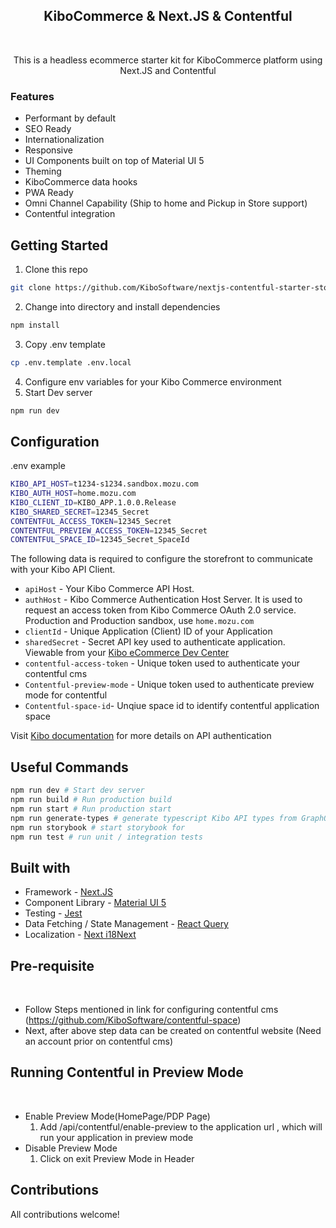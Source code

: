 <h2 align="center">KiboCommerce & Next.JS & Contentful</h2>
​
<p align="center">
This is a headless ecommerce starter kit for KiboCommerce platform using Next.JS and Contentful
</p>

### Features

- Performant by default
- SEO Ready
- Internationalization
- Responsive
- UI Components built on top of Material UI 5
- Theming
- KiboCommerce data hooks
- PWA Ready
- Omni Channel Capability (Ship to home and Pickup in Store support)
- Contentful integration

## Getting Started

1. Clone this repo

```bash
git clone https://github.com/KiboSoftware/nextjs-contentful-starter-storefront.git
```

2. Change into directory and install dependencies

```bash
npm install
```

3. Copy .env template

```bash
cp .env.template .env.local
```

4. Configure env variables for your Kibo Commerce environment
5. Start Dev server

```bash
npm run dev
```

## Configuration

.env example

```bash
KIBO_API_HOST=t1234-s1234.sandbox.mozu.com
KIBO_AUTH_HOST=home.mozu.com
KIBO_CLIENT_ID=KIBO_APP.1.0.0.Release
KIBO_SHARED_SECRET=12345_Secret
CONTENTFUL_ACCESS_TOKEN=12345_Secret
CONTENTFUL_PREVIEW_ACCESS_TOKEN=12345_Secret
CONTENTFUL_SPACE_ID=12345_Secret_SpaceId
```

The following data is required to configure the storefront to communicate with your Kibo API Client.

- `apiHost` - Your Kibo Commerce API Host.
- `authHost` - Kibo Commerce Authentication Host Server. It is used to request an access token from Kibo Commerce OAuth 2.0 service. Production and Production sandbox, use `home.mozu.com`
- `clientId` - Unique Application (Client) ID of your Application
- `sharedSecret` - Secret API key used to authenticate application. Viewable from your [Kibo eCommerce Dev Center](https://mozu.com/login)
- `contentful-access-token` - Unique token used to authenticate your contentful cms
- `Contentful-preview-mode` - Unique token used to authenticate preview mode for contentful
- `Contentful-space-id`- Unqiue space id to identify contentful application space

Visit [Kibo documentation](https://apidocs.kibong-perf.com/?spec=graphql#auth) for more details on API authentication

## Useful Commands

```bash
npm run dev # Start dev server
npm run build # Run production build
npm run start # Run production start
npm run generate-types # generate typescript Kibo API types from GraphQL Schema
npm run storybook # start storybook for
npm run test # run unit / integration tests
```

## Built with

- Framework - [Next.JS](https://nextjs.org/docs)
- Component Library - [Material UI 5](https://mui.com/material-ui/getting-started/overview/)
- Testing - [Jest](https://jestjs.io/docs/getting-started)
- Data Fetching / State Management - [React Query](https://react-query-v3.tanstack.com/overview)
- Localization - [Next i18Next](https://github.com/i18next/next-i18next)

## Pre-requisite

​

- Follow Steps mentioned in link for configuring contentful cms (https://github.com/KiboSoftware/contentful-space)
- Next, after above step data can be created on contentful website (Need an account prior on contentful cms)

## Running Contentful in Preview Mode

​

- Enable Preview Mode(HomePage/PDP Page)
  1. Add /api/contentful/enable-preview to the application url , which will run your application in preview mode
     ​
- Disable Preview Mode
  1. Click on exit Preview Mode in Header

## Contributions

All contributions welcome!
